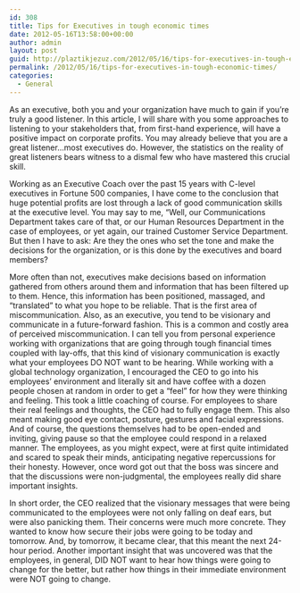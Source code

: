 ```yaml
---
id: 308
title: Tips for Executives in tough economic times
date: 2012-05-16T13:58:00+00:00
author: admin
layout: post
guid: http://plaztikjezuz.com/2012/05/16/tips-for-executives-in-tough-economic-times/
permalink: /2012/05/16/tips-for-executives-in-tough-economic-times/
categories:
  - General
---
```

As an executive, both you and your organization have much to gain if you’re truly a good listener. In this article, I will share with you some approaches to listening to your stakeholders that, from first-hand experience, will have a positive impact on corporate profits. You may already believe that you are a great listener…most executives do. However, the statistics on the reality of great listeners bears witness to a dismal few who have mastered this crucial skill.

Working as an Executive Coach over the past 15 years with C-level executives in Fortune 500 companies, I have come to the conclusion that huge potential profits are lost through a lack of good communication skills at the executive level. You may say to me, “Well, our Communications Department takes care of that, or our Human Resources Department in the case of employees, or yet again, our trained Customer Service Department. But then I have to ask: Are they the ones who set the tone and make the decisions for the organization, or is this done by the executives and board members?

More often than not, executives make decisions based on information gathered from others around them and information that has been filtered up to them. Hence, this information has been positioned, massaged, and “translated” to what you hope to be reliable. That is the first area of miscommunication. Also, as an executive, you tend to be visionary and communicate in a future-forward fashion. This is a common and costly area of perceived miscommunication. I can tell you from personal experience working with organizations that are going through tough financial times coupled with lay-offs, that this kind of visionary communication is exactly what your employees DO NOT want to be hearing. While working with a global technology organization, I encouraged the CEO to go into his employees’ environment and literally sit and have coffee with a dozen people chosen at random in order to get a “feel” for how they were thinking and feeling. This took a little coaching of course. For employees to share their real feelings and thoughts, the CEO had to fully engage them. This also meant making good eye contact, posture, gestures and facial expressions. And of course, the questions themselves had to be open-ended and inviting, giving pause so that the employee could respond in a relaxed manner. The employees, as you might expect, were at first quite intimidated and scared to speak their minds, anticipating negative repercussions for their honesty. However, once word got out that the boss was sincere and that the discussions were non-judgmental, the employees really did share important insights.

In short order, the CEO realized that the visionary messages that were being communicated to the employees were not only falling on deaf ears, but were also panicking them. Their concerns were much more concrete. They wanted to know how secure their jobs were going to be today and tomorrow. And, by tomorrow, it became clear, that this meant the next 24-hour period. Another important insight that was uncovered was that the employees, in general, DID NOT want to hear how things were going to change for the better, but rather how things in their immediate environment were NOT going to change.